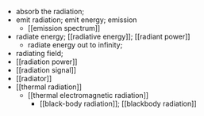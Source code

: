 - absorb the radiation;
- emit radiation; emit energy; emission
    - [[emission spectrum]]
- radiate energy; [[radiative energy]]; [[radiant power]]
    - radiate energy out to infinity; 
- radiating field; 
- [[radiation power]]
- [[radiation signal]]
- [[radiator]]
- [[thermal radiation]]
    - [[thermal electromagnetic radiation]]
        - [[black-body radiation]]; [[blackbody radiation]]
